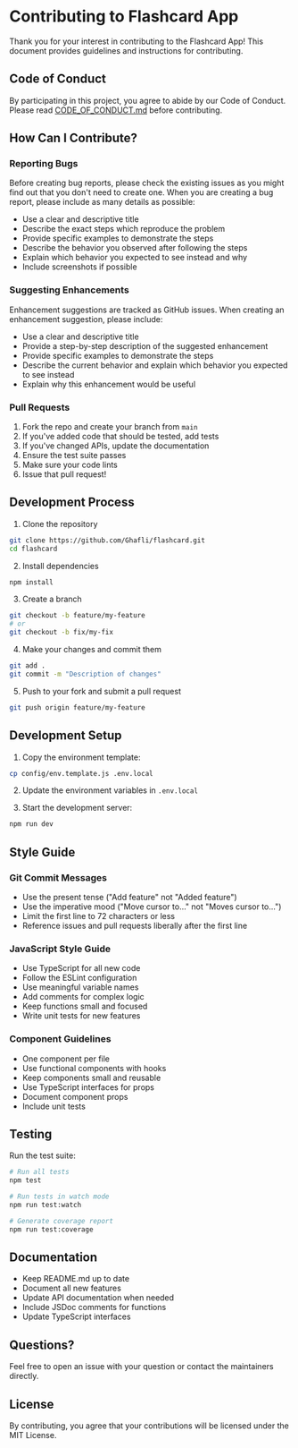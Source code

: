 # Contributing to Flashcard App

Thank you for your interest in contributing to the Flashcard App! This document provides guidelines and instructions for contributing.

## Code of Conduct

By participating in this project, you agree to abide by our Code of Conduct. Please read [CODE_OF_CONDUCT.md](CODE_OF_CONDUCT.md) before contributing.

## How Can I Contribute?

### Reporting Bugs

Before creating bug reports, please check the existing issues as you might find out that you don't need to create one. When you are creating a bug report, please include as many details as possible:

* Use a clear and descriptive title
* Describe the exact steps which reproduce the problem
* Provide specific examples to demonstrate the steps
* Describe the behavior you observed after following the steps
* Explain which behavior you expected to see instead and why
* Include screenshots if possible

### Suggesting Enhancements

Enhancement suggestions are tracked as GitHub issues. When creating an enhancement suggestion, please include:

* Use a clear and descriptive title
* Provide a step-by-step description of the suggested enhancement
* Provide specific examples to demonstrate the steps
* Describe the current behavior and explain which behavior you expected to see instead
* Explain why this enhancement would be useful

### Pull Requests

1. Fork the repo and create your branch from `main`
2. If you've added code that should be tested, add tests
3. If you've changed APIs, update the documentation
4. Ensure the test suite passes
5. Make sure your code lints
6. Issue that pull request!

## Development Process

1. Clone the repository
```bash
git clone https://github.com/Ghafli/flashcard.git
cd flashcard
```

2. Install dependencies
```bash
npm install
```

3. Create a branch
```bash
git checkout -b feature/my-feature
# or
git checkout -b fix/my-fix
```

4. Make your changes and commit them
```bash
git add .
git commit -m "Description of changes"
```

5. Push to your fork and submit a pull request
```bash
git push origin feature/my-feature
```

## Development Setup

1. Copy the environment template:
```bash
cp config/env.template.js .env.local
```

2. Update the environment variables in `.env.local`

3. Start the development server:
```bash
npm run dev
```

## Style Guide

### Git Commit Messages

* Use the present tense ("Add feature" not "Added feature")
* Use the imperative mood ("Move cursor to..." not "Moves cursor to...")
* Limit the first line to 72 characters or less
* Reference issues and pull requests liberally after the first line

### JavaScript Style Guide

* Use TypeScript for all new code
* Follow the ESLint configuration
* Use meaningful variable names
* Add comments for complex logic
* Keep functions small and focused
* Write unit tests for new features

### Component Guidelines

* One component per file
* Use functional components with hooks
* Keep components small and reusable
* Use TypeScript interfaces for props
* Document component props
* Include unit tests

## Testing

Run the test suite:
```bash
# Run all tests
npm test

# Run tests in watch mode
npm run test:watch

# Generate coverage report
npm run test:coverage
```

## Documentation

* Keep README.md up to date
* Document all new features
* Update API documentation when needed
* Include JSDoc comments for functions
* Update TypeScript interfaces

## Questions?

Feel free to open an issue with your question or contact the maintainers directly.

## License

By contributing, you agree that your contributions will be licensed under the MIT License.
